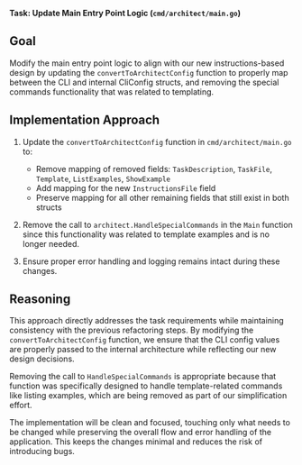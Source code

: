 **Task: Update Main Entry Point Logic (`cmd/architect/main.go`)**

## Goal
Modify the main entry point logic to align with our new instructions-based design by updating the `convertToArchitectConfig` function to properly map between the CLI and internal CliConfig structs, and removing the special commands functionality that was related to templating.

## Implementation Approach
1. Update the `convertToArchitectConfig` function in `cmd/architect/main.go` to:
   - Remove mapping of removed fields: `TaskDescription`, `TaskFile`, `Template`, `ListExamples`, `ShowExample` 
   - Add mapping for the new `InstructionsFile` field
   - Preserve mapping for all other remaining fields that still exist in both structs

2. Remove the call to `architect.HandleSpecialCommands` in the `Main` function since this functionality was related to template examples and is no longer needed.

3. Ensure proper error handling and logging remains intact during these changes.

## Reasoning
This approach directly addresses the task requirements while maintaining consistency with the previous refactoring steps. By modifying the `convertToArchitectConfig` function, we ensure that the CLI config values are properly passed to the internal architecture while reflecting our new design decisions.

Removing the call to `HandleSpecialCommands` is appropriate because that function was specifically designed to handle template-related commands like listing examples, which are being removed as part of our simplification effort.

The implementation will be clean and focused, touching only what needs to be changed while preserving the overall flow and error handling of the application. This keeps the changes minimal and reduces the risk of introducing bugs.